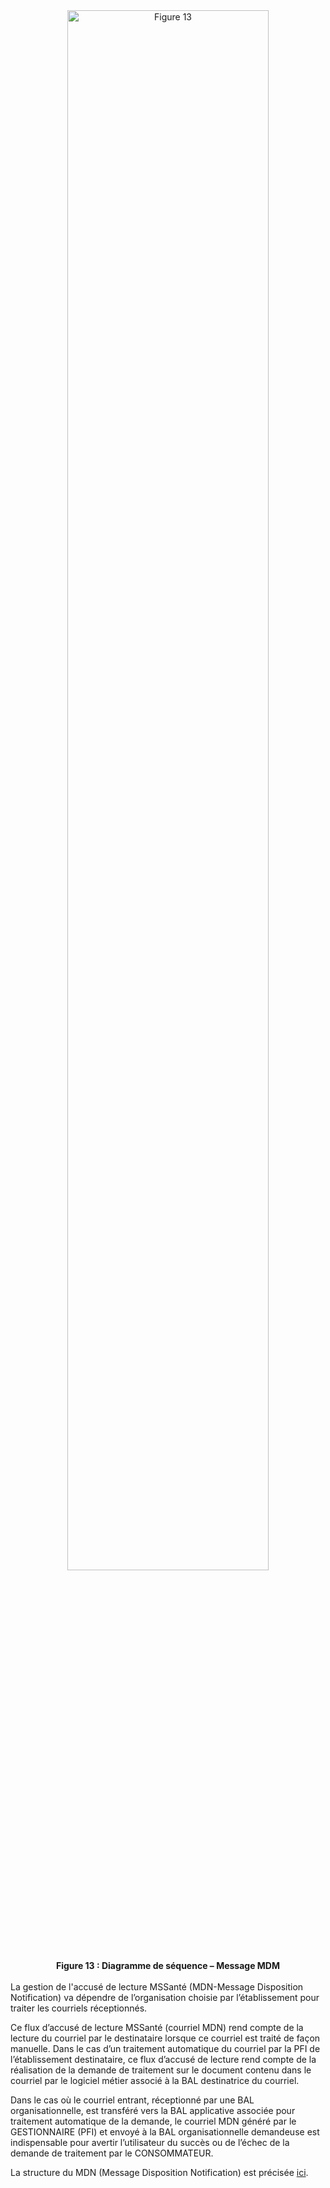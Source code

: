 <div class="figure" style='text-align: center;'>
    <img src="image19.png" alt="Figure 13" title="Figure 13 : Diagramme de séquence – Message MDM" style="width:80%;">
    <figcaption><b>Figure 13 : Diagramme de séquence – Message MDM</b></figcaption>
</div>    
<br>
La gestion de l'accusé de lecture MSSanté (MDN-Message Disposition Notification) va dépendre de l’organisation choisie par l’établissement pour traiter les courriels réceptionnés.

Ce flux d’accusé de lecture MSSanté (courriel MDN) rend compte de la lecture du courriel par le destinataire lorsque ce courriel est traité de façon manuelle. Dans le cas d’un traitement automatique du courriel par la PFI de l’établissement destinataire, ce flux d’accusé de lecture rend compte de la réalisation de la demande de traitement sur le document contenu dans le courriel par le logiciel métier associé à la BAL destinatrice du courriel.

Dans le cas où le courriel entrant, réceptionné par une BAL organisationnelle, est transféré vers la BAL applicative associée pour traitement automatique de la demande, le courriel MDN généré par le GESTIONNAIRE (PFI) et envoyé à la BAL organisationnelle demandeuse est indispensable pour avertir l’utilisateur du succès ou de l’échec de la demande de traitement par le CONSOMMATEUR.

La structure du MDN (Message Disposition Notification) est précisée [ici](struct-msg-mdn.html).
